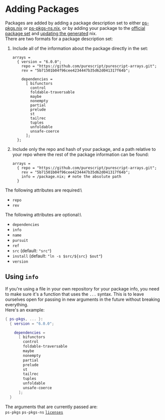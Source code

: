 # Adding Packages

Packages are added by adding a package description set to either [ps-pkgs.nix](/ps-pkgs.nix) or [ps-pkgs-ns.nix](/ps-pkgs-ns.nix), or by adding your package to the [official package set](https://github.com/purescript/package-sets) and [updating the generated](/official-package-set) nix.\
There are two formats for a package description set:
1. Include all of the information about the package directly in the set:
   ```
   arrays =
     { version = "6.0.0";
       repo = "https://github.com/purescript/purescript-arrays.git";
       rev = "5b71501b04f96cee4234447b35d62d041317f64b";

       dependencies =
         [ bifunctors
           control
           foldable-traversable
           maybe
           nonempty
           partial
           prelude
           st
           tailrec
           tuples
           unfoldable
           unsafe-coerce
         ];
     };
   ```
2. Include only the repo and hash of your package, and a path relative to your repo where the rest of the package information can be found:
   ```
   arrays =
     { repo = "https://github.com/purescript/purescript-arrays.git";
       rev = "5b71501b04f96cee4234447b35d62d041317f64b";
       info = /package.nix; # note the absolute path
     }
   ```

The following attributes are required:\
- `repo`
- `rev`

The following attributes are optional:\
- `dependencies`
- `info`
- `name`
- `pursuit`
- `ref`
- `src` (default: `"src"`)
- `install` (default: `"ln -s $src/${src} $out"`)
- `version`

## <span id="using-info">Using `info`</span>
If you're using a file in your own repository for your package info, you need to make sure it's a function that uses the `...` syntax. This is to leave ourselves open for passing in new arguments in the future without breaking everything.\
Here's an example:
```nix
{ ps-pkgs, ... }:
  { version = "6.0.0";

    dependencies =
      [ bifunctors
        control
        foldable-traversable
        maybe
        nonempty
        partial
        prelude
        st
        tailrec
        tuples
        unfoldable
        unsafe-coerce
      ];
  }
```

The arguments that are currently passed are:\
`ps-pkgs` `ps-pkgs-ns` [`licenses`](https://github.com/NixOS/nixpkgs/blob/master/lib/licenses.nix)
